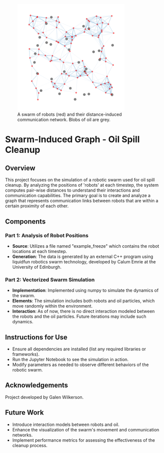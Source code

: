 <figure>
    <!-- Image source can be a local file or a URL -->
    <img src="robot_swarm.png" alt="Description of the image" width="350">
    <figcaption>A swarm of robots (red) and their distance-induced communication network.  Blobs of oil are grey.</figcaption>
</figure>


# Swarm-Induced Graph - Oil Spill Cleanup

## Overview
This project focuses on the simulation of a robotic swarm used for oil spill cleanup. By analyzing the positions of 'robots' at each timestep, the system computes pair-wise distances to understand their interactions and communication capabilities. The primary goal is to create and analyze a graph that represents communication links between robots that are within a certain proximity of each other.

## Components

### Part 1: Analysis of Robot Positions
- **Source**: Utilizes a file named "example_freeze" which contains the robot locations at each timestep.
- **Generation**: The data is generated by an external C++ program using liquidfun robotics swarm technology, developed by Calum Emrie at the University of Edinburgh.

### Part 2: Vectorized Swarm Simulation
- **Implementation**: Implemented using numpy to simulate the dynamics of the swarm.
- **Elements**: The simulation includes both robots and oil particles, which move randomly within the environment.
- **Interaction**: As of now, there is no direct interaction modeled between the robots and the oil particles. Future iterations may include such dynamics.

## Instructions for Use
- Ensure all dependencies are installed (list any required libraries or frameworks).
- Run the Jupyter Notebook to see the simulation in action.
- Modify parameters as needed to observe different behaviors of the robotic swarm.

## Acknowledgements
Project developed by Galen Wilkerson.

## Future Work
- Introduce interaction models between robots and oil.
- Enhance the visualization of the swarm's movement and communication networks.
- Implement performance metrics for assessing the effectiveness of the cleanup process.
